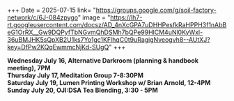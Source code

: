 +++
Date = 2025-07-15
link= "https://groups.google.com/g/soil-factory-network/c/6J-084zpygo"
image = "https://lh7-rt.googleusercontent.com/docsz/AD_4nXcGPA7uDHHPesfkRaHPPH3f1nAbBeG1OrRX__Gw9DQPyfTbNGvmQhDSMh7bQPe99HlCM4uNl0KyWxl-36uBMJHK5sQpXB2U1ks7Yo1gc1KFlhqC0t9uRagigNveogvh8--AUtXJ?key=DfPw2KQqEwmmcNjKd-SUgQ"
+++


**Wednesday July 16, Alternative Darkroom (planning & handbook meeting), 7PM**  
**Thursday July 17, Meditation Group 7-8:30PM**  
**Saturday July 19, Lumen Printing Workshop w/ Brian Arnold, 12-4PM**  
**Sunday July 20, OJI:DSA Tea Blending, 3:30 - 5PM**

<!--more--\> 
